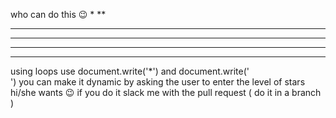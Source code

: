 who can do this :wink:
*
**
***
****
*****
******
using loops  use document.write('*') and document.write('<br />')
you can make it dynamic by asking the user to enter the level of stars hi/she wants :wink: if you do it slack me with the pull request ( do it in a branch )